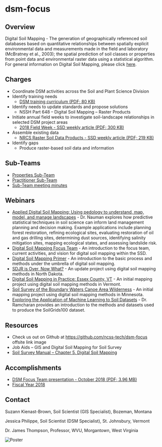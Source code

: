 # dsm-focus

## Overview

Digital Soil Mapping - The generation of geographically referenced soil databases based on quantitative relationships between spatially explicit environmental data and measurements made in the field and laboratory (McBratney et al., 2003); the spatial prediction of soil classes or properties from point data and environmental raster data using a statistical algorithm. For general information on Digital Soil Mapping, please click [here]([https://www.nrcs.usda.gov/conservation-basics/natural-resource-concerns/soil/digital-soil-mapping-team]).

 ## Charges

- Coordinate DSM activities across the Soil and Plant Science Division
- Identify training needs
     - [DSM training curriculum (PDF; 80 KB)](https://www.nrcs.usda.gov/wps/PA_NRCSConsumption/download?cid=nrcseprd1404831&ext=pdf)
 - Identify needs to update standards and propose solutions
     - NSSH Part 648 – Digital Soil Mapping – Raster Products
- Initiate annual field weeks to investigate soil-landscape relationships in selected DSM project areas
    - [2018 Field Week - SSD weekly article (PDF; 300 KB)](https://www.nrcs.usda.gov/wps/PA_NRCSConsumption/download?cid=nrcseprd1442016&ext=pdf)
- Assemble existing data
    - [NRCS Raster Soil Data Products - SSD weekly article (PDF; 219 KB)](https://www.nrcs.usda.gov/wps/PA_NRCSConsumption/download?cid=nrcseprd1442017&ext=pdf)
- Identify gaps
    - Produce raster-based soil data and information

## Sub-Teams

- [Properties Sub-Team](https://www.nrcs.usda.gov/conservation-basics/natural-resource-concerns/soil/properties-sub-team)
- [Practitioner Sub-Team](https://www.nrcs.usda.gov/conservation-basics/natural-resource-concerns/soil/practitioner-sub-team)
- [Sub-Team meeting minutes](https://github.com/ncss-tech/dsm-focus/tree/master/meetings)    

## Webinars

- [Applied Digital Soil Mapping: Using pedology to understand, map, model, and manage landscapes](https://www.youtube.com/watch?v=eLFWnUHDl4M) - Dr. Nauman explores how predictive statistical techniques in soil science can inform land management planning and decision making. Example applications include planning forest restoration, refining ecological sites, evaluating restoration of oil and gas drilling sites, determining dust sources, identifying salinity mitigation sites, mapping ecological states, and assessing landslide risk.
- [Digital Soil Mapping Focus Team](https://www.youtube.com/watch?v=WG5UR8uTAFo) - An introduction to the focus team, current activities, and vision for digital soil mapping within the SSD.
- [Digital Soil Mapping Primer](https://www.youtube.com/watch?v=-H7_OIIF0Pg) - An introduction to the basic process and methods under the umbrella of digital soil mapping.
- [SDJR is Over, Now What?](https://www.youtube.com/watch?v=iw4rMB-4f78) - An update project using digital soil mapping methods in North Dakota.
- [Digital Soil Mapping in Practice: Essex County, VT](https://www.youtube.com/watch?v=fAwe4ccUCdY) - An initial mapping project using digital soil mapping methods in Vermont.
- [Soil Survey of the Boundary Waters Canoe Area Wilderness](https://www.youtube.com/watch?v=sfoe-lm8-8o) - An initial mapping project using digital soil mapping methods in Minnesota.
- [Exploring the Application of Machine Learning to Soil Datasets](https://www.youtube.com/watch?v=SxJzDyMHy10) - Dr. Ramcharan provides an introduction to the methods and datasets used to produce the SoilGrids100 dataset.

## Resources

- Check us out on Github at https://github.com/ncss-tech/dsm-focus offsite link image    
- Job Aids – GIS and Digital Soil Mapping for Soil Survey
- [Soil Survey Manual – Chapter 5. Digital Soil Mapping](https://www.nrcs.usda.gov/sites/default/files/2022-09/SSM-ch5.pdf)

## Accomplishments	

- [DSM Focus Team presentation - October 2018 (PDF; 3.96 MB)](https://www.nrcs.usda.gov/wps/PA_NRCSConsumption/download?cid=nrcseprd1439618&ext=pdf)
- [Fiscal Year 2018](https://www.nrcs.usda.gov/wps/portal/nrcs/detail/soils/focusteams/?cid=nrcseprd1439624)
    

## Contact

Suzann Kienast-Brown, Soil Scientist (GIS Specialist), Bozeman, Montana

Jessica Philippe, Soil Scientist (DSM Specialist), St. Johnsbury, Vermont

Dr. James Thompson, Professor, WVU, Morgantown, West Virginia

![Poster](https://github.com/ncss-tech/dsm-focus/blob/master/meetings/supporting_info/nrcseprd1404816.jpg)
